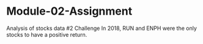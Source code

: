 # Module-02-Assignment
Analysis of stocks data
#2 Challenge 
In 2018, RUN and ENPH were the only stocks to have a positive return. 
